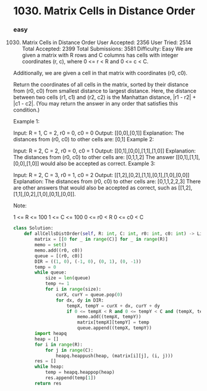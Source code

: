 # 1030. Matrix Cells in Distance Order
### easy
1030. Matrix Cells in Distance Order
User Accepted: 2356
User Tried: 2514
Total Accepted: 2399
Total Submissions: 3581
Difficulty: Easy
We are given a matrix with R rows and C columns has cells with integer coordinates (r, c), where 0 <= r < R and 0 <= c < C.

Additionally, we are given a cell in that matrix with coordinates (r0, c0).

Return the coordinates of all cells in the matrix, sorted by their distance from (r0, c0) from smallest distance to largest distance.  Here, the distance between two cells (r1, c1) and (r2, c2) is the Manhattan distance, |r1 - r2| + |c1 - c2|.  (You may return the answer in any order that satisfies this condition.)

 

Example 1:

Input: R = 1, C = 2, r0 = 0, c0 = 0
Output: [[0,0],[0,1]]
Explanation: The distances from (r0, c0) to other cells are: [0,1]
Example 2:

Input: R = 2, C = 2, r0 = 0, c0 = 1
Output: [[0,1],[0,0],[1,1],[1,0]]
Explanation: The distances from (r0, c0) to other cells are: [0,1,1,2]
The answer [[0,1],[1,1],[0,0],[1,0]] would also be accepted as correct.
Example 3:

Input: R = 2, C = 3, r0 = 1, c0 = 2
Output: [[1,2],[0,2],[1,1],[0,1],[1,0],[0,0]]
Explanation: The distances from (r0, c0) to other cells are: [0,1,1,2,2,3]
There are other answers that would also be accepted as correct, such as [[1,2],[1,1],[0,2],[1,0],[0,1],[0,0]].
 

Note:

1 <= R <= 100
1 <= C <= 100
0 <= r0 < R
0 <= c0 < C

```python
class Solution:
    def allCellsDistOrder(self, R: int, C: int, r0: int, c0: int) -> List[List[int]]:
        matrix = [[0 for _ in range(C)] for _ in range(R)]
        memo = set()
        memo.add((r0, c0))
        queue = [(r0, c0)]
        DIR = ((1, 0), (-1, 0), (0, 1), (0, -1))
        temp = 0
        while queue:
            size = len(queue)
            temp += 1
            for i in range(size):
                curX, curY = queue.pop(0)
                for dx, dy in DIR:
                    tempX, tempY = curX + dx, curY + dy
                    if 0 <= tempX < R and 0 <= tempY < C and (tempX, tempY) not in memo:
                        memo.add((tempX, tempY))
                        matrix[tempX][tempY] = temp
                        queue.append((tempX, tempY))
        import heapq
        heap = []
        for i in range(R):
            for j in range(C):
                heapq.heappush(heap, (matrix[i][j], (i, j)))
        res = []
        while heap:
            temp = heapq.heappop(heap)
            res.append(temp[1])
        return res
```